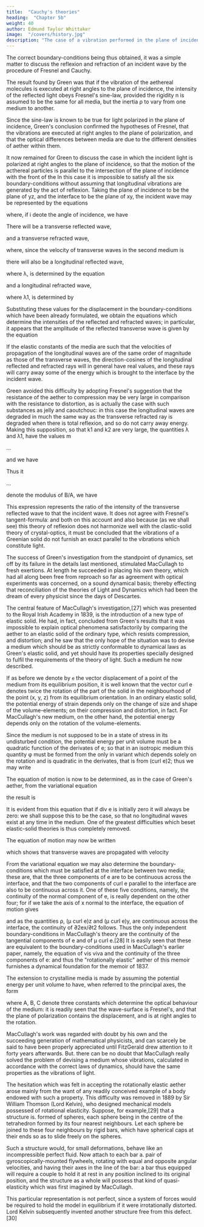 ```yaml
---
title:  "Cauchy's theories"
heading:  "Chapter 5b"
weight: 40
author: Edmund Taylor Whittaker
image:  "/covers/history.jpg"
description: "The case of a vibration performed in the plane of incidence he discussed in the same way. It was found that Fresnel's tangent-law could be obtained by assuming that ex and the normal pressure across the interface have equal values in the two contiguous media."
---
```



The correct boundary-conditions being thus obtained, it was a simple matter to discuss the reflexion and refraction of an incident wave by the procedure of Fresnel and Cauchy.

The result found by Green was that if the vibration of the aethereal molecules is executed at right angles to the plane of incidence, the intensity of the reflected light obeys Fresnel's sine-law, provided the rigidity n is assumed to be the same for all media, but the inertia ρ to vary from one medium to another. 

Since the sine-law is known to be true for light polarized in the plane of incidence, Green's conclusion confirmed the hypotheses of Fresnel, that the vibrations are executed at right angles to the plane of polarization, and that the optical differences between media are due to the different densities of aether within them.

It now remained for Green to discuss the case in which the incident light is polarized at right angles to the plane of incidence, so that the motion of the acthereal particles is parallel to the intersection of the plane of incidence with the front of the In this case it is impossible to satisfy all the six boundary-conditions without assuming that longitudinal vibrations are generated by the act of reflexion. Taking the plane of incidence to be the plane of yz, and the interface to be the plane of xy, the incident wave may be represented by the equations

where, if i deote the angle of incidence, we have


There will be a transverse reflected wave,

and a transverse refracted wave,

where, since the velocity of transverse waves in the second medium is 


there will also be a longitudinal reflected wave,

where λ, is determined by the equation


and a longitudinal refracted wave,


where λ1, is determined by

Substituting these values for the displacement in the boundary-conditions which have been already formulated, we obtain the equations which determine the intensities of the reflected and refracted waves; in particular, it appears that the amplitude of the reflected transverse wave is given by the equation


If the elastic constants of the media are such that the velocities of propagation of the longitudinal waves are of the same order of magnitude as those of the transverse waves, the direction-cosines of the longitudinal reflected and refracted rays will in general have real values, and these rays will carry away some of the energy which is brought to the interface by the incident wave.

Green avoided this difficulty by adopting Fresnel's suggestion that the resistance of the aether to compression may be very large in comparison with the resistance to distortion, as is actually the case with such substances as jelly and caoutchouc: in this case the longitudinal waves are degraded in much the same way as the transverse refracted ray is degraded when there is total reflexion, and so do not carry away energy. Making this supposition, so that k1 and k2 are very large, the quantities λ and λ1, have the values m

...

and we have

Thus it 

...

 denote the modulus of B/A, we have


This expression represents the ratio of the intensity of the transverse reflected wave to that the incident wave. It does not agree with Fresnel's tangent-formula: and both on this account and also because (as we shall see) this theory of reflexion does not harmonize well with the clastic-solid theory of crystal-optics, it must be concluded that the vibrations of a Greenian solid do not furnish an exact parallel to the vibrations which constitute light.

The success of Green's investigation from the standpoint of dynamics, set off by its failure in the details last mentioned, stimulated MacCullagh to fresh exertions. At length he succeeded in placing his own theory, which had all along been free from reproach so far as agreement with optical experiments was concerned, on a sound dynamical basis; thereby effecting that reconciliation of the theories of Light and Dynamics which had been the dream of every physicist since the days of Descartes.

The central feature of MacCullagh's investigation,[27] which was presented to the Royal Irish Academy in 1839, is the introduction of a new type of elastic solid. He had, in fact, concluded from Green's results that it was impossible to explain optical phenomena satisfactorily by comparing the aether to an elastic solid of the ordinary type, which resists compression, and distortion; and he saw that the only hope of the situation was to devise a medium which should be as strictly conformable to dynamical laws as Green's elastic solid, and yet should have its properties specially designed to fulfil the requirements of the theory of light. Such a medium he now described.

If as before we denote by `e` the vector displacement of a point of the medium from its equilibrium position, it is well known that the vector curl e denotes twice the rotation of the part of the solid in the neighbourhood of the point (x, y, z) from its equilibrium orientation. In an ordinary elastic solid, the potential energy of strain depends only on the change of size and shape of the volume-elements; on their compression and distortion, in fact. For MacCullagh's new medium, on the other hand, the potential energy depends only on the rotation of the volume-elements.

Since the medium is not supposed to be in a state of stress in its undisturbed condition, the potential energy per unit volume must be a quadratic function of the derivates of e; so that in an isotropic medium this quantity φ must be formed from the only in variant which depends solely on the rotation and is quadratic in the derivates, that is from (curl e)2; thus we may write

The equation of motion is now to be determined, as in the case of Green's aether, from the variational equation

the result is


It is evident from this equation that if div e is initially zero it will always be zero: we shall suppose this to be the case, so that no longitudinal waves exist at any time in the medium. One of the greatest difficulties which beset elastic-solid theories is thus completely removed.

The equation of motion may now be written


which shows that transverse waves are propagated with velocity

From the variational equation we may also determine the boundary-conditions which must be satisfied at the interface between two media; these are, that the three components of e are to be continuous across the interface, and that the two components of curl e parallel to the interface are also to be continuous across it. One of these five conditions, namely, the continuity of the normal component of e, is really dependent on the other four; for if we take the axis of x normal to the interface, the equation of motion gives

and as the quantities ρ, (μ curl e)z and (μ curl e)y, are continuous across the interface, the continuity of ∂2ex/∂t2 follows. Thus the only independent boundary-conditions in MacCullagh's theory are the continuity of the tangential components of e and of μ curl e.[28] It is easily seen that these are equivalent to the boundary-conditions used in MacCullagh's earlier paper, namely, the equation of vis viva and the continuity of the three components of e: and thus the "rotationally elastic" aether of this memoir furnishes a dynamical foundation for the memoir of 1837.

The extension to crystalline media is made by assuming the potential energy per unit volume to have, when referred to the principal axes, the form


where A, B, C denote three constants which determine the optical behaviour of the medium: it is readily seen that the wave-surface is Fresnel's, and that the plane of polarization contains the displacement, and is at right angles to the rotation.

MacCullagh's work was regarded with doubt by his own and the succeeding generation of mathematical physicists, and can scarcely be said to have been properly appreciated until FitzGerald drew attention to it forty years afterwards. But. there can be no doubt that MacCullagh really solved the problem of devising a medium whose vibrations, calculated in accordance with the correct laws of dynamics, should have the same properties as the vibrations of light.

The hesitation which was felt in accepting the rotationally elastic aether arose mainly from the want of any readily conceived example of a body endowed with such a property. This difficulty was removed in 1889 by Sir William Thomson (Lord Kelvin), who designed mechanical models possessed of rotational elasticity. Suppose, for example,[29] that a structure is. formed of spheres, each sphere being in the centre of the tetrahedron formed by its four nearest neighbours. Let each sphere be joined to these four neighbours by rigid bars, which have spherical caps at their ends so as to slide freely on the spheres. 

Such a structure would, for small deformations, behave like an incompressible perfect fluid. Now attach to each bar a. pair of gyroscopically-mounted flywheels, rotating with equal and opposite angular velocities, and having their axes in the line of the bar: a bar thus equipped will require a couple to hold it at rest in any position inclined to its original position, and the structure as a whole will possess that kind of quasi-elasticity which was first imagined by MacCullagh.

This particular representation is not perfect, since a system of forces would be required to hold the model in equilibrium if it were irrotationally distorted. Lord Kelvin subsequently invented another structure free from this defect.[30]


